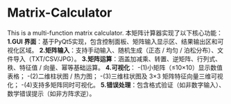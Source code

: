 # Matrix-Calculator
This is a multi-function matrix calculator.
本矩阵计算器实现了以下核心功能：
  **1.GUI 界面**：基于PyQt5实现，包含控制面板、矩阵输入显示区、结果输出区和可视化区域。
  **2.矩阵输入**：支持手动输入、随机生成（正态 / 均匀 / 泊松分布）、文件导入（TXT/CSV/JPG）。
  **3.矩阵运算**：涵盖加减乘、转置、逆矩阵、行列式、秩、特征值 / 向量、幂等基础运算。
  **4.可视化**：
    -(1)小矩阵（≤10×10）显示数值表格；
    -(2)二维柱状图 / 热力图；
    -(3)三维柱状图及 3×3 矩阵特征向量三维可视化；
    -(4)支持多矩阵同时可视化。
  **5.错误处理**：包含格式验证（如非数字输入）、数学错误提示（如非方阵求逆）。
